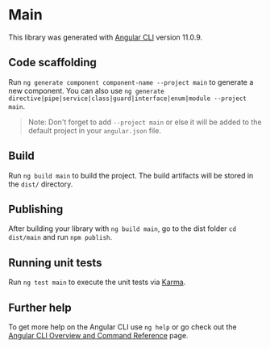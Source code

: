 # Main

This library was generated with [Angular CLI](https://github.com/angular/angular-cli) version 11.0.9.

## Code scaffolding

Run `ng generate component component-name --project main` to generate a new component. You can also use `ng generate directive|pipe|service|class|guard|interface|enum|module --project main`.
> Note: Don't forget to add `--project main` or else it will be added to the default project in your `angular.json` file. 

## Build

Run `ng build main` to build the project. The build artifacts will be stored in the `dist/` directory.

## Publishing

After building your library with `ng build main`, go to the dist folder `cd dist/main` and run `npm publish`.

## Running unit tests

Run `ng test main` to execute the unit tests via [Karma](https://karma-runner.github.io).

## Further help

To get more help on the Angular CLI use `ng help` or go check out the [Angular CLI Overview and Command Reference](https://angular.io/cli) page.
